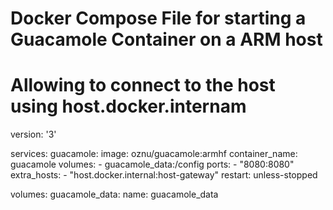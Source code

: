 # Docker Compose File for starting a Guacamole Container on a ARM host
# Allowing to connect to the host using host.docker.internam

version: '3'

services:
  guacamole:
    image: oznu/guacamole:armhf
    container_name: guacamole
    volumes:
      - guacamole_data:/config
    ports:
      - "8080:8080"
    extra_hosts:
      - "host.docker.internal:host-gateway"
    restart: unless-stopped

volumes:
  guacamole_data:
    name: guacamole_data